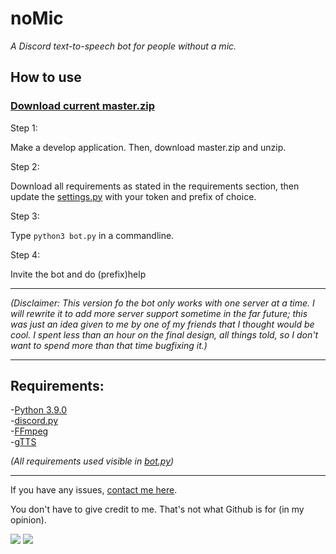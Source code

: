 # noMic

*A Discord text-to-speech bot for people without a mic.*

## How to use

### [Download current master.zip][master]

Step 1:

Make a develop application. Then, download master.zip and unzip.

Step 2:

Download all requirements as stated in the requirements section, then update the [settings.py][settings] with your token and prefix of choice.

Step 3:

Type `python3 bot.py` in a commandline.

Step 4:

Invite the bot and do (prefix)help

---

*(Disclaimer: This version fo the bot only works with one server at a time. I will rewrite it to add more server support sometime in the far future; this was just an idea given to me by one of my friends that I thought would be cool. I spent less than an hour on the final design, all things told, so I don't want to spend more than that time bugfixing it.)*

---
## Requirements:

-[Python 3.9.0][python]
<br>-[discord.py][discordpy]
<br>-[FFmpeg][ffmpeg]
<br>-[gTTS][gtts]

*(All requirements used visible in [bot.py][bot])*

---
If you have any issues, [contact me here][support].

You don't have to give credit to me. That's not what Github is for (in my opinion).

<a href="https://mi460.dev/github"><img src="https://img.shields.io/static/v1?label=MCMi460&amp;message=Github&amp;color=c331d4"></a>
<a href="https://mi460.dev/discord"><img src="https://discordapp.com/api/guilds/699728181841887363/embed.png"></a>

[gtts]: https://pypi.org/project/gTTS/
[ffmpeg]: https://pypi.org/project/ffmpeg/
[settings]: https://github.com/MCMi460/noMic/blob/main/settings.py
[master]: https://github.com/MCMi460/noMic/archive/main.zip
[python]: https://www.python.org/downloads/
[discordpy]: https://github.com/Rapptz/discord.py/blob/master/README.rst
[bot]: https://github.com/MCMi460/noMic/blob/main/bot.py
[support]: https://mi460.dev/bugs
[slashc]: https://discord.com/developers/docs/interactions/slash-commands
